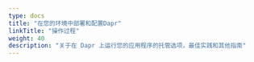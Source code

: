 ```yaml
---
type: docs
title: "在您的环境中部署和配置Dapr"
linkTitle: "操作过程"
weight: 40
description: "关于在 Dapr 上运行您的应用程序的托管选项，最佳实践和其他指南"
---
```


